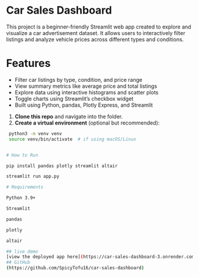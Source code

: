 # Car Sales Dashboard

This project is a beginner-friendly Streamlit web app created to explore and visualize a car advertisement dataset. It allows users to interactively filter listings and analyze vehicle prices across different types and conditions.

# Features

- Filter car listings by type, condition, and price range
- View summary metrics like average price and total listings
- Explore data using interactive histograms and scatter plots
- Toggle charts using Streamlit’s checkbox widget
- Built using Python, pandas, Plotly Express, and Streamlit


1. **Clone this repo** and navigate into the folder.
2. **Create a virtual environment** (optional but recommended):

  ```bash
   python3 -m venv venv
   source venv/bin/activate  # if using macOS/Linux


# How to Run 

pip install pandas plotly streamlit altair

streamlit run app.py

# Requirements

Python 3.9+

Streamlit

pandas

plotly

altair

## live demo
[view the deployed app here](https://car-sales-dashboard-3.onrender.com)
## GitHub
(https://github.com/SpicyTofu16/car-sales-dashboard)
